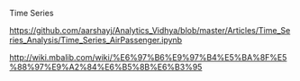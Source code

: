 Time Series


https://github.com/aarshayj/Analytics_Vidhya/blob/master/Articles/Time_Series_Analysis/Time_Series_AirPassenger.ipynb

http://wiki.mbalib.com/wiki/%E6%97%B6%E9%97%B4%E5%BA%8F%E5%88%97%E9%A2%84%E6%B5%8B%E6%B3%95
